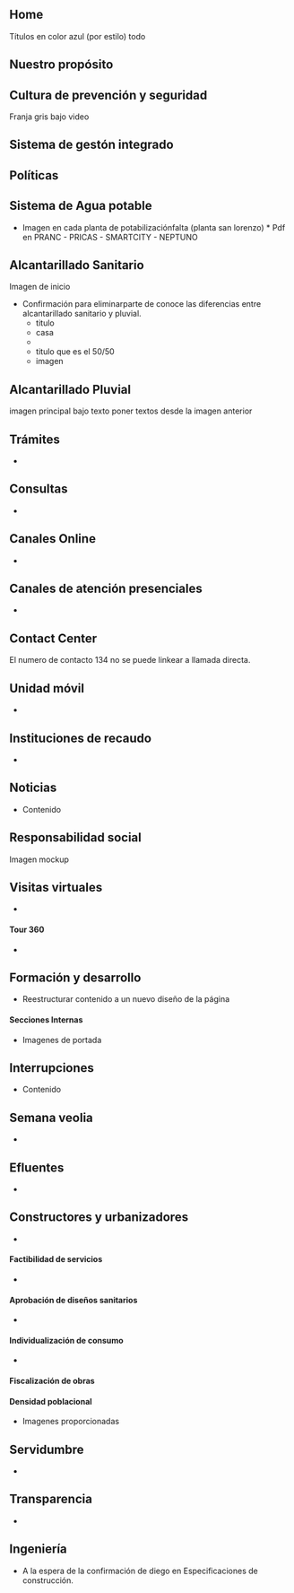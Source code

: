## Home
Títulos en color azul (por estilo) todo

## Nuestro propósito


## Cultura de prevención y seguridad
Franja gris bajo video

## Sistema de gestón integrado


## Políticas


## Sistema de Agua potable
* Imagen en cada planta de potabilizaciónfalta (planta san lorenzo) *
Pdf en PRANC - PRICAS - SMARTCITY - NEPTUNO

## Alcantarillado Sanitario
Imagen de inicio
* Confirmación para eliminarparte de conoce las diferencias entre alcantarillado sanitario y pluvial.
	* titulo
	* casa
	* 
	* titulo que es el  50/50
	* imagen

## Alcantarillado Pluvial
imagen principal bajo texto poner textos desde la imagen anterior

## Trámites
* 

## Consultas
* 

## Canales Online
* 

## Canales de atención presenciales
* 

## Contact Center
El numero de contacto 134 no se puede linkear a llamada directa.

## Unidad móvil
* 

## Instituciones de recaudo
* 

## Noticias
* Contenido

## Responsabilidad social
Imagen mockup

## Visitas virtuales
* 
#### Tour 360
* 

## Formación y desarrollo
* Reestructurar contenido a un nuevo diseño de la página
#### Secciones Internas
* Imagenes de portada

## Interrupciones
* Contenido

## Semana veolia
* 

## Efluentes
* 

## Constructores y urbanizadores
* 
#### Factibilidad de servicios
* 
#### Aprobación de diseños sanitarios
* 
#### Individualización de consumo
* 
#### Fiscalización de obras
#### Densidad poblacional
* Imagenes proporcionadas

## Servidumbre
* 

## Transparencia
* 

## Ingeniería
* A la espera de la confirmación de diego en Especificaciones de construcción.
